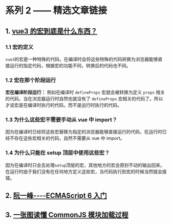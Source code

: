 # 系列 2 —— 精选文章链接

## 1. [vue3 的宏到底是什么东西？](https://mp.weixin.qq.com/s/b-7hd9ejMR1OIjlvYNbIjQ)

### 1.1 宏的定义

`vue3`的宏是一种特殊的代码，在编译时会将这些特殊的代码转换为浏览器能够直接运行的指定代码，根据宏的功能不同，转换后的代码也不同。

### 1.2 宏在那个阶段运行

**宏在编译阶段运行：** 例如在编译时 `defineProps` 宏就会被转换为定义 `props` 相关的代码，当在浏览器运行时自然也就没有了 `defineProps` 宏相关的代码了。所以才说宏是在编译时执行的代码，而不是运行时执行的代码。

### 1.3 为什么这些宏不需要手动从 vue 中 import？

因为在编译时已经将这些宏替换为指定的浏览器能够直接运行的代码，在运行时已经不存在这些宏相关的代码，自然不需要从 vue 中 import。

### 1.4 为什么只能在 setup 顶层中使用这些宏？

因为在编译时只会去处理`setup`顶层的宏，其他地方的宏会原封不动的输出回来。在运行时由于我们没有在任何地方定义这些宏，当代码执行到宏的时候当然就会报错。

## 2. [阮一峰----ECMAScript 6 入门](https://es6.ruanyifeng.com/#docs/intro)

## 3. [一张图读懂 CommonJS 模块加载过程](https://juejin.cn/post/7366793018416955411)
